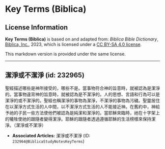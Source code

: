 # Key Terms (Biblica)

## License Information

**Key Terms (Biblica)** is based on and adapted from: _Biblica Bible Dictionary_, [Biblica, Inc.](https://www.biblica.com/), 2023, which is licensed under a [CC BY-SA 4.0 license](https://creativecommons.org/licenses/by-sa/4.0/legalcode.en).

This markdown version is provided under the same license.



--------------------------------

## 潔淨或不潔淨 (id: 232965)

聖經描述哪些是神所接受的，哪些不是。當事物符合神的旨意時，就被認為是潔淨的。當事物違背神的旨意時，就被認為是不潔淨的。人的思想、言語和行為可以是潔淨的或不潔淨的。聖經也稱潔淨的事物為潔淨，不潔淨的事物為污穢。聖靈居住在以潔淨方式生活的人中間，以不潔淨方式生活的人不能接近神。在舊約中，神給予祂的子民一些方法使他們被認為是純潔和潔淨的。當耶穌來臨時，祂在十字架上的犧牲使祂的跟隨者變得潔淨。耶穌的跟隨者透過遵循耶穌的生活榜樣來保持潔淨。（潔淨或不潔淨）

* **Associated Articles:** 潔淨或不潔淨 (ID: `232964@BiblicaStudyNotesKeyTerms`)

